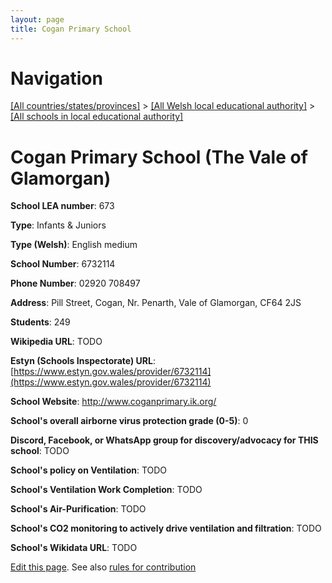 ```yaml
---
layout: page
title: Cogan Primary School
---
```

# Navigation

[[All countries/states/provinces]](../../..) > [[All Welsh local educational authority]](../..) > [[All schools in local educational authority]](..)

# Cogan Primary School (The Vale of Glamorgan)

**School LEA number**: 673

**Type**: Infants & Juniors

**Type (Welsh)**: English medium

**School Number**: 6732114

**Phone Number**: 02920 708497

**Address**: Pill Street, Cogan, Nr. Penarth, Vale of Glamorgan, CF64 2JS

**Students**: 249

**Wikipedia URL**: TODO

**Estyn (Schools Inspectorate) URL**: [https://www.estyn.gov.wales/provider/6732114](https://www.estyn.gov.wales/provider/6732114)

**School Website**: http://www.coganprimary.ik.org/

**School's overall airborne virus protection grade (0-5)**: 0

**Discord, Facebook, or WhatsApp group for discovery/advocacy for THIS school**: TODO

**School's policy on Ventilation**: TODO

**School's Ventilation Work Completion**: TODO

**School's Air-Purification**: TODO

**School's CO2 monitoring to actively drive ventilation and filtration**: TODO

**School's Wikidata URL**: TODO




[Edit this page](https://github.com/VentilationProject/Wales/edit/prif/./The_Vale_of_Glamorgan/Cogan_Primary_School.md). See also [rules for contribution](../../../contribution-rules/)
